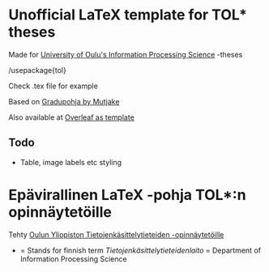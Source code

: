 # Unofficial LaTeX template for TOL* theses

Made for [University of Oulu's Information Processing Science](https://www.oulu.fi/ips/) -theses

/usepackage{tol}

Check .tex file for example

Based on [Gradupohja by Mutjake](https://github.com/Mutjake/gradupohja)

Also available at [Overleaf as template](https://www.overleaf.com/latex/templates/tol-thesis-template/ymvsyfjjpjft)
## Todo

- Table, image labels etc styling

# Epävirallinen LaTeX -pohja TOL*:n opinnäytetöille

Tehty [Oulun Yliopiston Tietojenkäsittelytieteiden -opinnäytetöille](https://www.oulu.fi/tol/)

* = Stands for finnish term *Tietojenkäsittelytieteidenlaito* = Department of Information Processing Science
